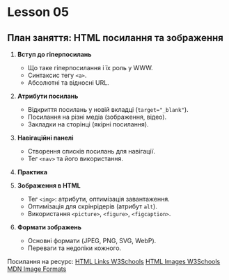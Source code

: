 # Lesson 05

## План заняття: HTML посилання та зображення

1. **Вступ до гіперпосилань**

   - Що таке гіперпосилання і їх роль у WWW.
   - Синтаксис тегу `<a>`.
   - Абсолютні та відносні URL.

2. **Атрибути посилань**

   - Відкриття посилань у новій вкладці (`target="_blank"`).
   - Посилання на різні медіа (зображення, відео).
   - Закладки на сторінці (якірні посилання).

3. **Навігаційні панелі**

   - Створення списків посилань для навігації.
   - Тег `<nav>` та його використання.

4. **Практика**

5. **Зображення в HTML**

   - Тег `<img>`: атрибути, оптимізація завантаження.
   - Оптимізація для скрінрідерів (атрибут `alt`).
   - Використання `<picture>`, `<figure>`, `<figcaption>`.

6. **Формати зображень**
   - Основні формати (JPEG, PNG, SVG, WebP).
   - Переваги та недоліки кожного.

Посилання на ресурс:
[HTML Links W3Schools](https://www.w3schools.com/html/html_links.asp)
[HTML Images W3Schools](https://www.w3schools.com/html/html_images.asp)
[MDN Image Formats](https://developer.mozilla.org/en-US/docs/Web/Media/Guides/Formats/Image_types)
